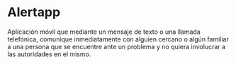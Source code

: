 # Alertapp
Aplicación móvil que mediante un mensaje de texto o una llamada telefónica, comunique inmediatamente con alguien cercano o algún familiar a una persona que se encuentre ante un problema y no quiera involucrar a las autoridades en el mismo. 

